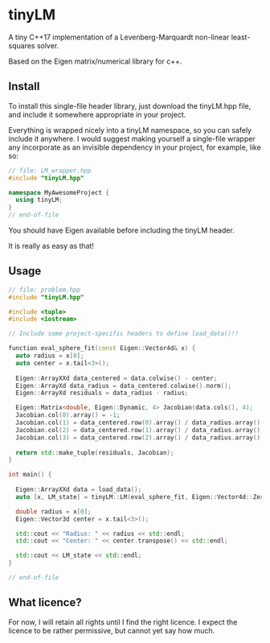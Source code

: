# tinyLM
A tiny C++17 implementation of a Levenberg-Marquardt non-linear least-squares solver.

Based on the Eigen matrix/numerical library for c++.

## Install

To install this single-file header library, just download the tinyLM.hpp file, and include it somewhere appropriate in your project.

Everything is wrapped nicely into a tinyLM namespace, so you can safely include it anywhere.
I would suggest making yourself a single-file wrapper any incorporate as an invisible dependency in your project, for example, like so:

  ```c++
  // file: LM_wrapper.hpp
  #include "tinyLM.hpp"
  
  namespace MyAwesomeProject {
    using tinyLM;
  }
  // end-of-file
  ```

You should have Eigen available before including the tinyLM header.

It is really as easy as that!

## Usage

  ```c++
  // file: problem.hpp
  #include "tinyLM.hpp"
  
  #include <tuple>
  #include <iostream>
  
  // Include some project-specific headers to define load_data()!!
  
  function eval_sphere_fit(const Eigen::Vector4d& x) {
    auto radius = x[0];
    auto center = x.tail<3>();
    
    Eigen::ArrayXXd data_centered = data.colwise() - center;
    Eigen::ArrayXd data_radius = data_centered.colwise().norm();
    Eigen::ArrayXd residuals = data_radius - radius;
 
    Eigen::Matrix<double, Eigen::Dynamic, 4> Jacobian(data.cols(), 4);
    Jacobian.col(0).array() = -1;
    Jacobian.col(1) = data_centered.row(0).array() / data_radius.array();
    Jacobian.col(2) = data_centered.row(1).array() / data_radius.array();
    Jacobian.col(3) = data_centered.row(2).array() / data_radius.array();
    
    return std::make_tuple(residuals, Jacobian);
  }
  
  int main() {
    
    Eigen::ArrayXXd data = load_data();
    auto [x, LM_state] = tinyLM::LM(eval_sphere_fit, Eigen::Vector4d::Zero())

    double radius = x[0];
    Eigen::Vector3d center = x.tail<3>();

    std::cout << "Radius: " << radius << std::endl;
    std::cout << "Center: " << center.transpose() << std::endl;

    std::cout << LM_state << std::endl;
  }
  
  // end-of-file
  ```

## What licence?

For now, I will retain all rights until I find the right licence.
I expect the licence to be rather permissive, but cannot yet say how much.

